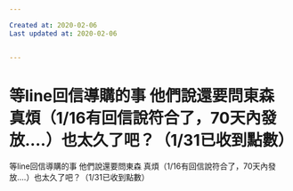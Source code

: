```yaml
---

Created at: 2020-02-06
Last updated at: 2020-02-06


---
```


# 等line回信導購的事 他們說還要問東森 真煩（1/16有回信說符合了，70天內發放....）也太久了吧？（1/31已收到點數）


等line回信導購的事 他們說還要問東森 真煩（1/16有回信說符合了，70天內發放....）也太久了吧？（1/31已收到點數）

